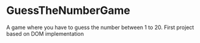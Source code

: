 # GuessTheNumberGame
A game where you have to guess the number between 1 to 20. First project based on DOM implementation
